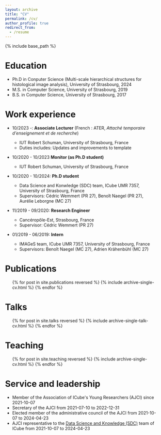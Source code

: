 ```yaml
---
layout: archive
title: "CV"
permalink: /cv/
author_profile: true
redirect_from:
  - /resume
---
```


{% include base_path %}

Education
======

* Ph.D in Conputer Science (Multi-scale hierarchical structures for histological image analysis), University of Strasbourg, 2024
* M.S. in Computer Science, University of Strasbourg, 2019
* B.S. in Computer Science, University of Strasbourg, 2017

Work experience
======

* 10/2023 -: **Associate Lecturer** (French : ATER, *Attaché temporaire d'enseignement et de recherche*)
  * IUT Robert Schuman, University of Strasbourg, France
  * Duties includes: Updates and improvements to template

* 10/2020 - 10/2023 **Monitor (as Ph.D student)**
  * IUT Robert Schuman, University of Strasbourg, France

* 10/2020 - 10/2024: **Ph.D student**
  * Data Science and Konwledge (SDC) team, ICube UMR 7357, University of Strasbourg, France
  * Supervisors: Cédric Wemmert (PR 27), Benoît Naegel (PR 27), Aurélie Leborgne (MC 27)

* 11/2019 - 09/2020: **Research Engineer**
  * Cancéropôle-Est, Strasbourg, France
  * Supervisor: Cédric Wemmert (PR 27)

* 01/2019 - 06/2019: **Intern**
  * IMAGeS team, ICube UMR 7357, University of Strasbourg, France
  * Supervisors: Benoît Naegel (MC 27), Adrien Krähenbühl (MC 27)

Publications
======

  <ul>{% for post in site.publications reversed %}
    {% include archive-single-cv.html %}
  {% endfor %}</ul>
  
Talks
======

  <ul>{% for post in site.talks reversed %}
    {% include archive-single-talk-cv.html  %}
  {% endfor %}</ul>
  
Teaching
======

  <ul>{% for post in site.teaching reversed %}
    {% include archive-single-cv.html %}
  {% endfor %}</ul>
  
Service and leadership
======

* Member of the Association of ICube's Young Researchers (AJCI) since 2021-10-07
* Secretary of the AJCI from 2021-07-10 to 2022-12-31
* Elected member of the administrative council of the AJCI from 2021-10-07 to 2024-04-23
* AJCI representative to the [Data Science and Knowledge (SDC)](https://sdc.icube.unistra.fr/en/index.php/Home) team of ICube from 2021-10-07 to 2024-04-23
